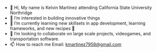 - 👋 Hi, My name is Kelvin Martinez attending California State University Northridge
- 👀 I’m interested in building innovative things
- 🌱 I’m currently learning new skillsets in app development, learning frameworks, and new recipes 🍴
- 💞️ I’m looking to collaborate on large scale projects, videogames, and transportation software.
- 📫 How to reach me 
  Email: kmartinez7958@gmail.com

<!---
kae1213/kae1213 is a ✨ special ✨ repository because its `README.md` (this file) appears on your GitHub profile.
You can click the Preview link to take a look at your changes.
--->
